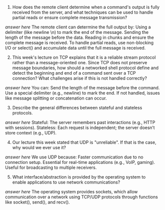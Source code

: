 1. How does the remote client determine when a command's output is fully received from the server, and what techniques can be used to handle partial reads or ensure complete message transmission?

_answer here_  The remote client can determine the full output by:
Using a delimiter (like newline \n) to mark the end of the message.
Sending the length of the message before the data.
Reading in chunks and ensure the complete message is received.
To handle partial reads, use non-blocking I/O or select() and accumulate data until the full message is received.

2. This week's lecture on TCP explains that it is a reliable stream protocol rather than a message-oriented one. Since TCP does not preserve message boundaries, how should a networked shell protocol define and detect the beginning and end of a command sent over a TCP connection? What challenges arise if this is not handled correctly?

_answer here_ You can: Send the length of the message before the command.
                       Use a special delimiter (e.g., newline) to mark the end.
If not handled, issues like message splitting or concatenation can occur.

3. Describe the general differences between stateful and stateless protocols.

_answer here_ Stateful: The server remembers past interactions (e.g., HTTP with sessions).
              Stateless: Each request is independent; the server doesn’t store context (e.g., UDP).

4. Our lecture this week stated that UDP is "unreliable". If that is the case, why would we ever use it?

_answer here_ We use UDP because:
    Faster communication due to no connection setup.
    Essential for real-time applications (e.g., VoIP, gaming).
    Useful for broadcasting to multiple receivers.

5. What interface/abstraction is provided by the operating system to enable applications to use network communications?

_answer here_ The operating system provides sockets, which allow communication over a network using TCP/UDP protocols through functions like socket(), send(), and recv().